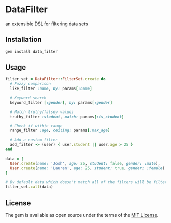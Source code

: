 # DataFilter

an extensible DSL for filtering data sets

## Installation

```rb
gem install data_filter
```

## Usage

```rb
filter_set = DataFilter::FilterSet.create do
  # Fuzzy comparison
  like_filter :name, by: params[:name]

  # Keyword search
  keyword_filter [:gender], by: params[:gender]

  # Match truthy/falsey values
  truthy_filter :student, match: params[:is_student]

  # Check if within range
  range_filter :age, ceiling: params[:max_age]

  # Add a custom filter
  add_filter -> (user) { user.student || user.age > 25 }
end

data = [
  User.create(name: 'Josh', age: 26, student: false, gender: :male),
  User.create(name: 'Lauren', age: 25, student: true, gender: :female)
]

# By default data which doesn't match all of the filters will be filtered out
filter_set.call(data)
```

## License

The gem is available as open source under the terms of the [MIT License](http://opensource.org/licenses/MIT).

